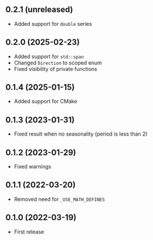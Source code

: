## 0.2.1 (unreleased)

- Added support for `double` series

## 0.2.0 (2025-02-23)

- Added support for `std::span`
- Changed `Direction` to scoped enum
- Fixed visibility of private functions

## 0.1.4 (2025-01-15)

- Added support for CMake

## 0.1.3 (2023-01-31)

- Fixed result when no seasonality (period is less than 2)

## 0.1.2 (2023-01-29)

- Fixed warnings

## 0.1.1 (2022-03-20)

- Removed need for `_USE_MATH_DEFINES`

## 0.1.0 (2022-03-19)

- First release
